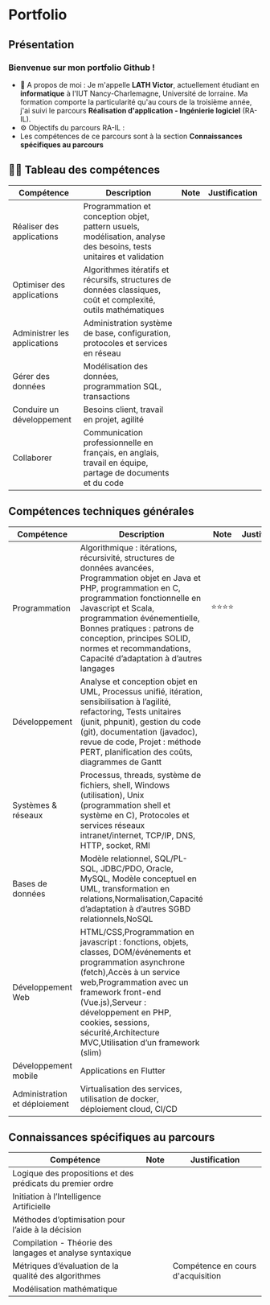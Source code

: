 # Portfolio

## Présentation

### Bienvenue sur mon portfolio Github !

- 💬 A propos de moi : Je m'appelle **LATH Victor**, actuellement étudiant en **informatique** à l'IUT Nancy-Charlemagne, Université de lorraine. Ma formation
comporte la particularité qu'au cours de la troisième année, j'ai suivi le parcours **Réalisation d'application - Ingénierie logiciel** (RA-IL).
- ⚙️ Objectifs du parcours RA-IL : 
- Les compétences de ce parcours sont à la section **Connaissances spécifiques au parcours** 

## 👨‍💻 Tableau des compétences

| Compétence                   | Description                                                                                                         | Note | Justification |
| ---------------------------- | ------------------------------------------------------------------------------------------------------------------- | ---- | ------------- |
| Réaliser des applications    | Programmation et conception objet, pattern usuels, modélisation, analyse des besoins, tests unitaires et validation |      |               |
| Optimiser des applications   | Algorithmes itératifs et récursifs, structures de données classiques, coût et complexité, outils mathématiques      |      |               |
| Administrer les applications | Administration système de base, configuration, protocoles et services en réseau                                     |      |               |
| Gérer des données            | Modélisation des données, programmation SQL, transactions                                                           |      |               |
| Conduire un développement    | Besoins client, travail en projet, agilité                                                                          |      |               |
| Collaborer                   | Communication professionnelle en français, en anglais, travail en équipe, partage de documents et du code           |      |               |


## Compétences techniques générales


| Compétence                    | Description                                                                                                                                                                                                                                                                                                                                        | Note | Justification |
| ----------------------------- | -------------------------------------------------------------------------------------------------------------------------------------------------------------------------------------------------------------------------------------------------------------------------------------------------------------------------------------------------- | ---- | ------------- |
| Programmation                 | Algorithmique : itérations, récursivité, structures de données avancées, Programmation objet en Java et PHP, programmation en C, programmation fonctionnelle en Javascript et Scala, programmation événementielle, Bonnes pratiques : patrons de conception, principes SOLID, normes et recommandations, Capacité d’adaptation à d’autres langages |     ⭐⭐⭐⭐ |               |
| Développement                 | Analyse et conception objet en UML, Processus unifié, itération, sensibilisation à l’agilité, refactoring, Tests unitaires (junit, phpunit), gestion du code (git), documentation (javadoc), revue de code, Projet : méthode PERT, planification des coûts, diagrammes de Gantt                                                                    |      |               |
| Systèmes & réseaux            | Processus, threads, système de fichiers, shell, Windows (utilisation), Unix (programmation shell et système en C), Protocoles et services réseaux intranet/internet, TCP/IP, DNS, HTTP, socket, RMI                                                                                                                                                |      |               |
| Bases de données              | Modèle relationnel, SQL/PL-SQL, JDBC/PDO, Oracle, MySQL, Modèle conceptuel en UML, transformation en relations,Normalisation,Capacité d’adaptation à d’autres SGBD relationnels,NoSQL                                                                                                                                                              |      |               |
| Développement Web             | HTML/CSS,Programmation en javascript : fonctions, objets, classes, DOM/événements et programmation asynchrone (fetch),Accès à un service web,Programmation avec un framework front-end (Vue.js),Serveur : développement en PHP, cookies, sessions, sécurité,Architecture MVC,Utilisation d’un framework (slim)                                     |      |               |
| Développement mobile          | Applications en Flutter                                                                                                                                                                                                                                                                                                                            |      |               |
| Administration et déploiement | Virtualisation des services, utilisation de docker, déploiement cloud, CI/CD                                                                                                                                                                                                                                                                       |      |               |

## Connaissances spécifiques au parcours

| Compétence                                                 | Note | Justification |
| ---------------------------------------------------------- | ---- | ------------- |
| Logique des propositions et des prédicats du premier ordre |      |               |
| Initiation à l’Intelligence Artificielle                   |      |               |
| Méthodes d’optimisation pour l’aide à la décision          |      |               |
| Compilation - Théorie des langages et analyse syntaxique   |      |               |
| Métriques d’évaluation de la qualité des algorithmes       |      |   Compétence en cours d'acquisition            |
| Modélisation mathématique                                  |      |               |


<!-- 
**victorLath/victorLath** is a ✨ _special_ ✨ repository because its `README.md` (this file) appears on your GitHub profile.

Here are some ideas to get you started:

- 🔭 I’m currently working on ...
- 🌱 I’m currently learning ...
- 👯 I’m looking to collaborate on ...
- 🤔 I’m looking for help with ...
- 💬 Ask me about ...
- 📫 How to reach me: ...
- 😄 Pronouns: ...
- ⚡ Fun fact: ...
 -->
